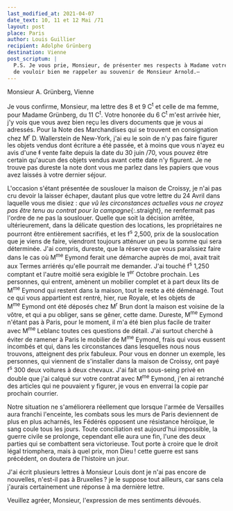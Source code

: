 ```yaml
---
last_modified_at: 2021-04-07
date_text: 10, 11 et 12 Mai /71
layout: post
place: Paris
author: Louis Guillier
recipient: Adolphe Grünberg
destination: Vienne
post_scriptum: |
  P.S. Je vous prie, Monsieur, de présenter mes respects à Madame votre Mère et
  de vouloir bien me rappeler au souvenir de Monsieur Arnold.—
---
```


Monsieur A. Grünberg, Vienne

Je vous confirme, Monsieur, ma lettre des 8 et 9 C<sup>t</sup> et celle de ma
femme, pour Madame Grünberg, du 11 C<sup>t</sup>.
Votre honorée du 6 C<sup>t</sup> m'est arrivée hier, j'y vois que vous avez
bien reçu les divers documents que je vous ai adressés.
Pour la Note des Marchandises qui se trouvent en consignation chez
M<sup>r</sup> D. Wallerstein de New-York, j'ai eu le soin de n'y pas faire
figurer les objets vendus dont écriture a été passée, et à moins que vous
n'ayez eu avis d'une <strike>f</strike> vente faite depuis la date du
30 juin /70, vous pouvez être certain qu'aucun des objets vendus avant cette
date n'y figurent.
Je ne trouve pas dureste la note dont vous me parlez dans les papiers que vous
avez laissés à votre dernier séjour.

L'occasion s'étant présentée de souslouer la maison de Croissy, je n'ai pas cru
devoir la laisser échaper, dautant plus que votre lettre du 24 Avril dans
laquelle vous me disiez :
_que vû les circonstances actuelles vous ne croyez pas être
tenu au contrat pour la campagne_{:.straight}, ne renfermait pas l'ordre de ne pas la
souslouer.
Quelle que soit la décision arrêtée, ultérieurement, dans la délicate question
des locations, les propriétaires ne pourront être entièrement sacrifiés, et les
f<sup>s</sup> 2,500, prix de la souslocation que je viens de faire, viendront
toujours atténuer un peu la somme qui sera déterminée.
J'ai compris, dureste, que la réserve que vous paraîssiez faire dans le cas où
M<sup>me</sup> Eymond ferait une démarche auprès de moi, avait trait aux Termes
arriérés qu'elle pourrait me demander.
J'ai touché f<sup>s</sup> 1,250 comptant et l'autre moitié sera exigible le
1<sup>er</sup> Octobre prochain.
Les personnes, qui entrent, amènent un mobilier complet et à part deux lits de
M<sup>me</sup> Eymond qui restent dans la maison, tout le reste a été déménagé.
Tout ce qui vous appartient est rentré, hier, rue Royale, et les objets de
M<sup>me</sup> Eymond ont été déposés chez M<sup>r</sup> Brun dont la maison
est voisine de la vôtre, et qui a pu obliger, sans se gêner, cette dame.
Dureste, M<sup>me</sup> Eymond n'étant pas à Paris, pour le moment, il m'a été
bien plus facile de traiter avec M<sup>me</sup> Leblanc toutes ces questions de
détail.
J'ai surtout cherché à éviter de ramener à Paris le mobilier de
M<sup>me</sup> Eymond, frais qui vous eussent incombés et qui, dans les
circonstances dans lesquelles nous nous trouvons, atteignent des prix fabuleux.
Pour vous en donner un exemple, les personnes, qui viennent de s'installer dans
la maison de Croissy, ont payé f<sup>s</sup> 300 deux voitures à deux chevaux.
J'ai fait un sous-seing privé en double que j'ai calqué sur votre contrat avec
M<sup>me</sup> Eymond, j'en ai retranché des articles qui ne pouvaient
y figurer, je vous en enverrai la copie par prochain courrier.

Notre situation ne s'améliorera réellement que lorsque l'armée de Versailles
aura franchi l'enceinte, les combats sous les murs de Paris deviennent de plus
en plus acharnés, les Fédérés opposent une résistance héroïque, le sang coule
tous les jours.
Toute conciliation est aujourd'hui impossible, la guerre civile se prolonge,
cependant elle aura une fin, l'une des deux parties qui se combattent sera
victorieuse.
Tout porte à croire que le droit légal triomphera, mais à quel prix, mon Dieu !
cette guerre est sans précédent, on doutera de l'histoire un jour.

J'ai écrit plusieurs lettres à Monsieur Louis dont je n'ai pas encore de
nouvelles, n'est-il pas à Bruxelles ?  je le suppose tout ailleurs, car sans
cela j'aurais certainement une réponse à ma dernière lettre.

Veuillez agréer, Monsieur, l'expression de mes sentiments dévoués.

